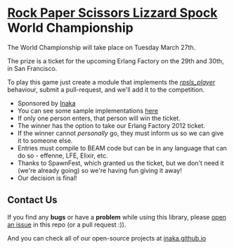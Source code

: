 [Rock Paper Scissors Lizzard Spock](http://en.wikipedia.org/wiki/Rock-paper-scissors-lizard-Spock) World Championship
====

The World Championship will take place on Tuesday March 27th. 

The prize is a ticket for the upcoming Erlang Factory on the 29th and 30th, in San Francisco.

To play this game just create a module that implements the [*rpsls_player*](https://github.com/inaka/rpsls/blob/master/src/rpsls_player.erl) behaviour, submit a pull-request, and we'll add it to the competition.

* Sponsored by [Inaka](http://inakanetworks.com)
* You can see some sample implementations [here](https://github.com/inaka/rpsls/tree/master/src/players)
* If only one person enters, that person will win the ticket.
* The winner has the option to take our Erlang Factory 2012 ticket. 
* If the winner cannot *personally* go, they must inform us so we can give it to someone else.
* Entries must compile to BEAM code but can be in any language that can do so - effenne, LFE, Elixir, etc.
* Thanks to SpawnFest, which granted us the ticket, but we don't need it (we're already going) so we're having fun giving it away!                                                                            
* Our decision is final!

## Contact Us
If you find any **bugs** or have a **problem** while using this library, please [open an issue](https://github.com/inaka/rpsls/issues/new) in this repo (or a pull request :)).

And you can check all of our open-source projects at [inaka.github.io](http://inaka.github.io)
